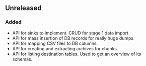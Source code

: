 ## Unreleased

### Added
- API for sinks to implement. CRUD for stage 1 data import.
- API for mass insertion of DB records for really huge dumps.
- API for mapping CSV files to DB columns.
- API for creating and extracting archives for chunks.
- API for listing destination tables. Used to get an overview of its
  schemas.
